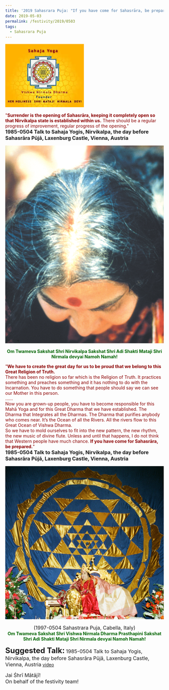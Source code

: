 ```yaml
---
title: '2019 Sahasrara Puja: "If you have come for Sahasrāra, be prepared"'
date: 2019-05-03
permalink: /festivity/2019/0503
tags:
  - Sahasrara Puja
---
```


![PICTURE 1](/images/image1.png)

<p>
<font color="DarkRed">"<b>Surrender is the opening of Sahasrāra, keeping it completely open so that Nirvikalpa state is established within us.</b> There should be a regular progress of improvement, regular progress of the opening."</font><br>
<font size="+0"><b>1985-0504 Talk to Sahaja Yogis, Nirvikalpa, the day before Sahasrāra Pūjā, Laxenburg Castle, Vienna, Austria</b></font>
</p>

<div style="text-align: center"><img src="/images/image92.png" /></div>

<p style="color:DarkGreen; text-align:center;">
<b>Om Twameva Sakshat Shri Nirvikalpa Sakshat Shri Adi Shakti Mataji Shri Nirmala devyai Namoh Namah!</b>
</p>

<p>
<font color="DarkRed">"<b>We have to create the great day for us to be proud that we belong to this Great Religion of Truth.</b><br>
There has been no religion so far which is the Religion of Truth. It practices something and preaches something and it has nothing to do with the Incarnation. You have to do something that people should say we can see our Mother in this person.<br>
......<br>
Now you are grown-up people, you have to become responsible for this Mahā Yoga and for this Great Dharma that we have established. The Dharma that Integrates all the Dharmas. The Dharma that purifies anybody who comes near. It’s the Ocean of all the Rivers. All the rivers flow to this Great Ocean of Vishwa Dharma.<br>
So we have to mold ourselves to fit into the new pattern, the new rhythm, the new music of divine flute. Unless and until that happens, I do not think that Western people have much chance. <b>If you have come for Sahasrāra, be prepared.</b>"</font><br>
<font size="+0"><b>1985-0504 Talk to Sahaja Yogis, Nirvikalpa, the day before Sahasrāra Pūjā, Laxenburg Castle, Vienna, Austria</b></font>
</p>

<div style="text-align: center"><img src="/images/image93.png" /></div>

<p style="text-align:center;">
<font size="+0">(1997-0504 Sahastrara Puja, Cabella, Italy)</font><br>
<font color="DarkGreen"><b>Om Twameva Sakshat Shri Vishwa Nirmala Dharma Prasthapini Sakshat Shri Adi Shakti Mataji Shri Nirmala devyai Namoh Namah!</b></font>
</p>

<font size="+2"><b>Suggested Talk:</b></font> 
<font size="+0">1985-0504 Talk to Sahaja Yogis, Nirvikalpa, the day before Sahasrāra Pūjā, Laxenburg Castle, Vienna, Austria</font>
<a href="https://www.youtube.com/watch?time_continue=1&v=UnELWtFpbfc"> video</a><br>

<p>
<font size="+0">Jai Śhrī Mātājī!<br>
On behalf of the festivity team!</font>
</p>